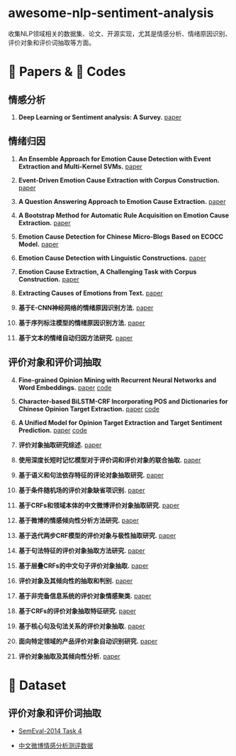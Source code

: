 # awesome-nlp-sentiment-analysis
收集NLP领域相关的数据集、论文、开源实现，尤其是情感分析、情绪原因识别、评价对象和评价词抽取等方面。

# :book: Papers & :speak_no_evil: Codes

## 情感分析

1. **Deep Learning or Sentiment analysis: A Survey.**
[paper](https://arxiv.org/ftp/arxiv/papers/1801/1801.07883.pdf)

## 情绪归因

1. **An Ensemble Approach for Emotion Cause Detection with Event Extraction and Multi-Kernel SVMs.** 
[paper](https://ieeexplore.ieee.org/stamp/stamp.jsp?tp=&arnumber=8195347)

2. **Event-Driven Emotion Cause Extraction with Corpus Construction.**
[paper](http://www.aclweb.org/anthology/D16-1170)

3. **A Question Answering Approach to Emotion Cause Extraction.** 
[paper](https://www.aclweb.org/anthology/D17-1167)

4. **A Bootstrap Method for Automatic Rule Acquisition on Emotion Cause Extraction.**
[paper](http://sentic.net/sentire2017yada.pdf)

5. **Emotion Cause Detection for Chinese Micro-Blogs Based on ECOCC Model.**
[paper](https://link.springer.com/chapter/10.1007/978-3-319-18032-8_1)

6. **Emotion Cause Detection with Linguistic Constructions.**
[paper](https://link.springer.com/chapter/10.1007/978-3-662-45924-9_42)

7. **Emotion Cause Extraction, A Challenging Task with Corpus Construction.**
[paper](https://link.springer.com/chapter/10.1007/978-981-10-2993-6_8)

8. **Extracting Causes of Emotions from Text.**
[paper](http://aclweb.org/anthology/I13-1121)

9. **基于E-CNN神经网络的情绪原因识别方法.**
[paper](http://jcip.cipsc.org.cn/CN/Y2018/V32/I2/120)

10. **基于序列标注模型的情绪原因识别方法.**
[paper](http://jcip.cipsc.org.cn/CN/abstract/abstract1756.shtml)

11. **基于文本的情绪自动归因方法研究.**
[paper](http://cdmd.cnki.com.cn/Article/CDMD-10213-1015979471.htm)


## 评价对象和评价词抽取
4. **Fine-grained Opinion Mining with Recurrent Neural Networks and Word Embeddings.** 
[paper](https://pdfs.semanticscholar.org/8208/43544be57efa903ce14d6967b0eeafd6a7ed.pdf) 
[code](https://github.com/pdsujnow/opinion-target)

5. **Character-based BiLSTM-CRF Incorporating POS and Dictionaries for Chinese Opinion Target Extraction.** 
[paper](http://proceedings.mlr.press/v95/li18d/li18d.pdf) 
[code](https://github.com/kdsec/chinese-opinion-target-extraction)

6. **A Unified Model for Opinion Target Extraction and Target Sentiment Prediction.**
[paper](https://arxiv.org/abs/1811.05082)
[code](https://github.com/lixin4ever/E2E-TBSA)

7. **评价对象抽取研究综述.** 
[paper](http://www.aas.net.cn/CN/10.16383/j.aas.2017.c170049)

8. **使用深度长短时记忆模型对于评价词和评价对象的联合抽取.** 
[paper](http://jcip.cipsc.org.cn/CN/abstract/abstract2522.shtml)

9. **基于语义和句法依存特征的评论对象抽取研究.** 
[paper](http://jcip.cipsc.org.cn/CN/abstract/abstract2585.shtml)

10. **基于条件随机场的评价对象缺省项识别.** 
[paper](http://jcip.cipsc.org.cn/CN/abstract/abstract2317.shtml)

11. **基于CRFs和领域本体的中文微博评价对象抽取研究.** 
[paper](http://jcip.cipsc.org.cn/CN/abstract/abstract2260.shtml)

12. **基于微博的情感倾向性分析方法研究.** 
[paper](http://jcip.cipsc.org.cn/CN/abstract/abstract229.shtml)

13. **基于迭代两步CRF模型的评价对象与极性抽取研究.** 
[paper](http://jcip.cipsc.org.cn/CN/abstract/abstract53.shtml)

14. **基于句法特征的评价对象抽取方法研究.** 
[paper](http://jcip.cipsc.org.cn/CN/abstract/abstract172.shtml)

15. **基于层叠CRFs的中文句子评价对象抽取.** 
[paper](http://jcip.cipsc.org.cn/CN/abstract/abstract1718.shtml)

16. **评价对象及其倾向性的抽取和判别.** 
[paper](http://jcip.cipsc.org.cn/CN/abstract/abstract1633.shtml)

17. **基于非完备信息系统的评价对象情感聚类.** 
[paper](http://jcip.cipsc.org.cn/CN/abstract/abstract1634.shtml)

18. **基于CRFs的评价对象抽取特征研究.** 
[paper](http://jcip.cipsc.org.cn/CN/abstract/abstract1588.shtml)

19. **基于核心句及句法关系的评价对象抽取.** 
[paper](http://jcip.cipsc.org.cn/CN/abstract/abstract1478.shtml)

20. **面向特定领域的产品评价对象自动识别研究.**
[paper](http://jcip.cipsc.org.cn/CN/abstract/abstract1332.shtml)

21. **评价对象抽取及其倾向性分析.** 
[paper](http://jcip.cipsc.org.cn/CN/abstract/abstract1331.shtml)



# :floppy_disk: Dataset

## 评价对象和评价词抽取
- [SemEval-2014 Task 4](http://alt.qcri.org/semeval2014/task4/index.php?id=data-and-tools)

- [中文微博情感分析测评数据](https://mlln.cn/2018/10/11/%E4%B8%AD%E6%96%87%E6%83%85%E6%84%9F%E5%88%86%E6%9E%90%E8%AF%AD%E6%96%99%E5%BA%93%E5%A4%A7%E5%85%A8-%E5%B8%A6%E4%B8%8B%E8%BD%BD%E5%9C%B0%E5%9D%80/)
